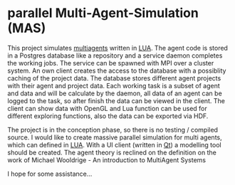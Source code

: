 parallel Multi-Agent-Simulation (MAS)
=====================================

This project simulates [multiagents](http://en.wikipedia.org/wiki/Multi-agent_system) written in [LUA](http://www.lua.org). The agent code is stored in a Postgres
database like a repository and a service daemon completes the working jobs. The service can be spawned with MPI over a cluster system. An own
client creates the access to the database with a possiblity caching of the project data. The database stores different agent projects with
their agent and project data. Each working task is a subset of agent and data and will be calculate by the daemon, all data of an agent can
be logged to the task, so after finish the data can be viewed in the client. The client can show data with OpenGL and Lua function can be used
for different exploring functions, also the data can be exported via HDF.

The project is in the conception phase, so there is no testing / compiled source. I would like to create massive parallel simulation
for multi agents, which can defined in [LUA](http://www.lua.org). With a UI client (written in [Qt](http://qt-project.org/)) a
modelling tool should be created. The agent theory is reclined on the definition on the work of Michael Wooldrige - An introduction to MultiAgent Systems

I hope for some assistance...
